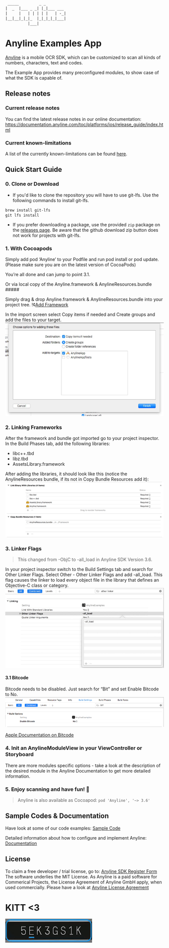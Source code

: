 
     _____         _ _         
    |  _  |___ _ _| |_|___ ___ 
    |     |   | | | | |   | -_|
    |__|__|_|_|_  |_|_|_|_|___|
              |___|            


# Anyline Examples App 

[Anyline](https://www.anyline.com) is a mobile OCR SDK, which can be customized to scan all kinds of numbers, characters, text and codes.

The Example App provides many preconfigured modules, to show case of what the SDK is capable of. 


## Release notes

### Current release notes

You can find the latest release notes in our online documentation: https://documentation.anyline.com/toc/platforms/ios/release_guide/index.html

### Current known-limitations

A list of the currently known-limitations can be found [here](https://documentation.anyline.com/toc/platforms/ios/known_limitations.html#ios-known-limitations-current-known-limitations).

## Quick Start Guide

### 0. Clone or Download

* If you'd like to clone the repository you will have to use git-lfs. Use the following commands to install git-lfs.
```
brew install git-lfs
git lfs install
```

* If you prefer downloading a package, use the provided `zip` package on the [releases page](https://github.com/Anyline/anyline-ocr-examples-ios/releases). Be aware that the github download zip button does not work for projects with git-lfs.

### 1. With Cocoapods

Simply add pod ‘Anyline’ to your Podfile and run pod install or pod update. (Please make sure you are on the latest version of CocoaPods)

You’re all done and can jump to point 3.1.

Or via local copy of the Anyline.framework & AnylineResources.bundle #####

Simply drag & drop Anyline.framework & AnylineResources.bundle into your project tree. 
!¢[Add Framework](/images/AddFramework.jpg)

In the import screen select Copy items if needed and Create groups and add the files to your target.
![Copy Framework](/images/CopyFramework.jpg)

### 2. Linking Frameworks

After the framework and bundle got imported go to your project inspector. In the Build Phases tab, add the following libraries:

* libc++.tbd
* libz.tbd
* AssetsLibrary.framework

After adding the libraries, it should look like this (notice the AnylineResources bundle, if its not in Copy Bundle Resources add it): 
![Link Frameworks](/images/LinkFrameworks.png)

### 3. Linker Flags

> This changed from -ObjC to -all_load in Anyline SDK Version 3.6.

In your project inspector switch to the Build Settings tab and search for Other Linker Flags. Select Other - Other Linker Flags and add -all_load. This flag causes the linker to load every object file in the library that defines an Objective-C class or category.
![Linker Flags](/images/LinkerFlags.jpg)

#### 3.1 Bitcode

Bitcode needs to be disabled. Just search for “Bit” and set Enable Bitcode to No.
![Build Bitcode iOS](/images/iOS_build_bitcode.png)

[Apple Documentation on Bitcode](https://developer.apple.com/library/ios/documentation/IDEs/Conceptual/AppDistributionGuide/AppThinning/AppThinning.html)

### 4. Init an AnylineModuleView in your ViewController or Storyboard

There are more modules specific options - take a look at the description of the desired module in the Anyline Documentation to get more detailed information. 

### 5. Enjoy scanning and have fun! :movie_camera:


> Anyline is also available as Cocoapod: `pod 'Anyline', '~> 3.6'`


## Sample Codes & Documentation 

Have look at some of our code examples: [Sample Code](https://www.anyline.com/demos-sample-code)

Detailed information about how to configure and implement Anyline: [Documentation](https://documentation.anyline.com)


## License 

To claim a free developer / trial license, go to: [Anyline SDK Register Form](https://anyline.com/free-demos/)
The software underlies the MIT License. As Anyline is a paid software for Commerical Projects, the License Agreement of Anyline GmbH apply, when used commercially. Please have a look at [Anyline License Agreement](https://anylinewebsiteresource.blob.core.windows.net/wordpressmedia/2015/12/ULA-AnylineSDK-August2015.pdf)


# KITT <3

![KITT](images/visualFeedback/kitt/contour_point.gif)


